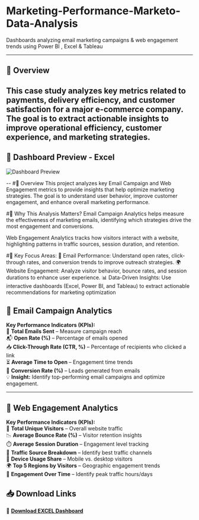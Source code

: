 # Marketing-Performance-Marketo-Data-Analysis

Dashboards analyzing email marketing campaigns &amp; web engagement trends using Power BI  , Excel &amp; Tableau

---

## 📌 Overview  
This case study analyzes key metrics related to **payments, delivery efficiency, and customer satisfaction** for a major e-commerce company. The goal is to extract actionable insights to improve **operational efficiency, customer experience, and marketing strategies.**  
---

## 📌 Dashboard Preview - Excel 
![Dashboard Preview](https://github.com/wakandamohan1/Marketing-Performance-Marketo-Data/blob/main/Screenshot%202025-03-23%20152747.png)

--
#📌 Overview
This project analyzes key Email Campaign and Web Engagement metrics to provide insights that help optimize marketing strategies. The goal is to understand user behavior, improve customer engagement, and enhance overall marketing performance.

#🔹 Why This Analysis Matters?
Email Campaign Analytics helps measure the effectiveness of marketing emails, identifying which strategies drive the most engagement and conversions.

Web Engagement Analytics tracks how visitors interact with a website, highlighting patterns in traffic sources, session duration, and retention.

#🔹 Key Focus Areas:
📩 Email Performance: Understand open rates, click-through rates, and conversion trends to improve outreach strategies.
🌍 Website Engagement: Analyze visitor behavior, bounce rates, and session durations to enhance user experience.
📊 Data-Driven Insights: Use interactive dashboards (Excel, Power BI, and Tableau) to extract actionable recommendations for marketing optimization

## 📌 Email Campaign Analytics  
**Key Performance Indicators (KPIs):**  
📩 **Total Emails Sent** – Measure campaign reach  
📬 **Open Rate (%)** – Percentage of emails opened  
📥 **Click-Through Rate (CTR, %)** – Percentage of recipients who clicked a link  
⏳ **Average Time to Open** – Engagement time trends  
🚀 **Conversion Rate (%)** – Leads generated from emails  
💡 **Insight:** Identify top-performing email campaigns and optimize engagement.  


---

## 📌 Web Engagement Analytics  
**Key Performance Indicators (KPIs):**  
👥 **Total Unique Visitors** – Overall website traffic  
📉 **Average Bounce Rate (%)** – Visitor retention insights  
⏱️ **Average Session Duration** – Engagement level tracking  
🔗 **Traffic Source Breakdown** – Identify best traffic channels  
📱 **Device Usage Share** – Mobile vs. desktop visitors  
🌍 **Top 5 Regions by Visitors** – Geographic engagement trends  
📅 **Engagement Over Time** – Identify peak traffic hours/days  

## 📥 Download Links  


🔹 **[Download EXCEL Dashboard](https://docs.google.com/spreadsheets/d/1Xe-72xO7XUvGazdLnTnAr4Li3i34mEHq/edit?usp=drive_link&ouid=104434405300776390685&rtpof=true&sd=true)**  

 
